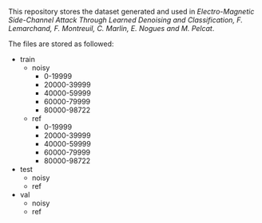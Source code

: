 This repository stores the dataset generated and used in _Electro-Magnetic Side-Channel Attack Through Learned Denoising and Classification, F. Lemarchand, F. Montreuil, C. Marlin, E. Nogues and M. Pelcat_.


The files are stored as followed:

* train
    * noisy
        * 0-19999
        * 20000-39999
        * 40000-59999
        * 60000-79999
        * 80000-98722
    * ref
        * 0-19999
        * 20000-39999
        * 40000-59999
        * 60000-79999
        * 80000-98722
* test
    * noisy
    * ref
* val
    * noisy
    * ref